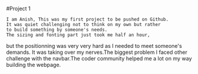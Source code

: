 
#Project 1

    I am Anish, This was my first project to be pushed on Github.
    It was quiet challenging not to think on my own but rather 
    to build something by someone's needs.
    The sizing and fonting part just took me half an hour, 
 but the positionning was very very hard as I needed to meet someone's demands.
 It was taking over my nerves.The biggest problem I faced other challenge with
 the navbar.The coder community helped me a lot on my way building the webpage.

